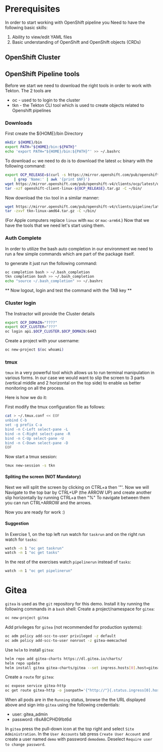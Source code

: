 # Prerequisites

In order to start working with OpenShift pipeline you Need to have the following basic skills:

1. Ability to view/edit YAML files
1. Basic understanding of OpenShift and OpenShift objects (CRDs)


## OpenShift Cluster

## OpenShift Pipeline tools

Before we start we need to download the right tools in order to work with Tekton.
The 2 tools are
  - oc - used to to login to the cluster
  - tkn - the Tekton CLI tool which is used to create objects related to Openshift pipelines


### Downloads

First create the ${HOME}/bin Directory
```bash
mkdir ${HOME}/bin
export PATH="${HOME}/bin:${PATH}"
echo 'export PATH="${HOME}/bin:${PATH}"' >> ~/.bashrc
```
To download `oc` we need to do is to download the latest `oc` binary with the following command:
```bash
export OCP_RELEASE=$(curl -s https://mirror.openshift.com/pub/openshift-v4/clients/ocp/latest/release.txt \
    | grep 'Name:' | awk '{print $NF}')
wget https://mirror.openshift.com/pub/openshift-v4/clients/ocp/latest/openshift-client-linux-${OCP_RELEASE}.tar.gz
tar -xzf openshift-client-linux-${OCP_RELEASE}.tar.gz -C ~/bin/
```
Now download the `tkn` tool in a similar manner:
```bash
wget https://mirror.openshift.com/pub/openshift-v4/clients/pipeline/latest/tkn-linux-amd64.tar.gz
tar -zxvf tkn-linux-amd64.tar.gz -C ~/bin/
```
(For Apple computers replace `linux` with `mac` or `mac-arm64`.)
Now that we have the tools that we need let's start using them.

### Auth Complete

In order to utilize the bash auto completion in our environment we need to run a few simple commands which are part of the package itself.

to generate it just run the following command:
```bash
oc completion bash > ~/.bash_completion
tkn completion bash >> ~/.bash_completion
echo "source ~/.bash_completion" >> ~/.bashrc
```
** Now logout, login and test the command with the TAB key **

### Cluster login

The Instractor will provide the Cluster details
```bash
export OCP_DOMAIN="????"
export OCP_CLUSTER="???"
oc login api.$OCP_CLUSTER.$OCP_DOMAIN:6443
```

Create a project with your username:
```bash
oc new-project $(oc whoami)
```
### tmux

`tmux` in a very powerful tool which allows us to run terminal manipulation in various forms. In our case we would want to slip the screen to 3 parts (vertical middle and 2 horizontal on the top side) to enable us better monitoring on all the process.

Here is how we do it:

First modify the tmux configuration file as follows:
```bash
cat > ~/.tmux.conf << EOF
unbind C-b
set -g prefix C-a
bind -n C-Left select-pane -L
bind -n C-Right select-pane -R
bind -n C-Up select-pane -U
bind -n C-Down select-pane -D
EOF
```
Now start a tmux session:
```bash
tmux new-session -s tkn
```
#### Spliting the screen (NOT Mandatory)

Next we will split the screen by clicking on CTRL+a then '"'.
Now we will Navigate to the top bar by CTRL+UP (the ARROW UP)
and create another slip horizontally by running CTRL+a then "%"
To navigate between them you can run CTRL+ARROW and the arrows.

Now you are ready for work :)

#### Suggestion

In Exercise 1, on the top left run watch for `taskrun` and on the right run watch for `tasks`:
```bash
watch -n 1 "oc get taskrun"
watch -n 1 "oc get tasks"
```
In the rest of the exercises watch `pipelinerun` instead of `tasks`:
```bash
watch -n 1 "oc get pipelinerun"
```

# Gitea
`gitea` is used as the `git` repository for this demo. Install it by running the following commands in a `bash` shell:
Create a project/namespace for `gitea`:
```bash
oc new-project gitea
```
Add privileges for `gitea` (not recommended for production systems):
```bash
oc adm policy add-scc-to-user privileged -z default
oc adm policy add-scc-to-user nonroot -z gitea-memcached
```
Use `helm` to install `gitea`:
```bash
helm repo add gitea-charts https://dl.gitea.io/charts/
helm repo update
helm install gitea gitea-charts/gitea --set ingress.hosts[0].host=gitea-http-gitea$(oc whoami --show-console | sed "s/.*console-openshift-console//") --set gitea.config.webhook.ALLOWED_HOST_LIST='*' --set gitea.config.webhook.SKIP_TLS_VERIFY=true --set image.pullPolicy=IfNotPresent
```
Create a `route` for `gitea`:
```bash
oc expose service gitea-http
oc get route gitea-http -o jsonpath='{"http://"}{.status.ingress[0].host}{"\n"}'
```
When all pods are in the `Running` status, browse the the URL displayed above and sign into `gitea` using the following credentials:
* user: gitea_admin
* password: r8sA8CPHD9!bt6d

In `gitea` press the pull-down icon at the top right and select `Site Administration`. In the `User Accounts` tab press `Create User Account` and create a user named `demo` with password `demodemo`. Deselect `Require user to change password`.

